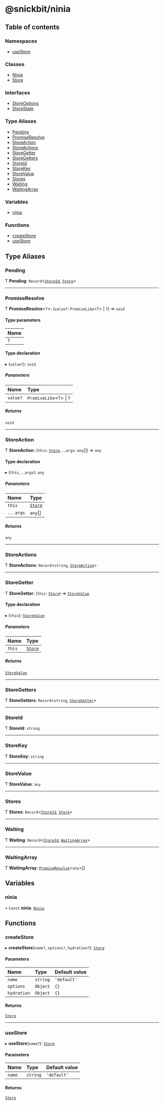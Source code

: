 # @snickbit/ninia

## Table of contents

### Namespaces

- [useStore](modules/useStore.md)

### Classes

- [Ninia](classes/Ninia.md)
- [Store](classes/Store.md)

### Interfaces

- [StoreOptions](interfaces/StoreOptions.md)
- [StoreState](interfaces/StoreState.md)

### Type Aliases

- [Pending](README.md#pending)
- [PromiseResolve](README.md#promiseresolve)
- [StoreAction](README.md#storeaction)
- [StoreActions](README.md#storeactions)
- [StoreGetter](README.md#storegetter)
- [StoreGetters](README.md#storegetters)
- [StoreId](README.md#storeid)
- [StoreKey](README.md#storekey)
- [StoreValue](README.md#storevalue)
- [Stores](README.md#stores)
- [Waiting](README.md#waiting)
- [WaitingArray](README.md#waitingarray)

### Variables

- [ninia](README.md#ninia)

### Functions

- [createStore](README.md#createstore)
- [useStore](README.md#usestore)

## Type Aliases

### Pending

Ƭ **Pending**: `Record`<[`StoreId`](README.md#storeid), [`Store`](classes/Store.md)\>

___

### PromiseResolve

Ƭ **PromiseResolve**<`T`\>: (`value?`: `PromiseLike`<`T`\> \| `T`) => `void`

#### Type parameters

| Name |
| :------ |
| `T` |

#### Type declaration

▸ (`value?`): `void`

##### Parameters

| Name | Type |
| :------ | :------ |
| `value?` | `PromiseLike`<`T`\> \| `T` |

##### Returns

`void`

___

### StoreAction

Ƭ **StoreAction**: (`this`: [`Store`](classes/Store.md), ...`args`: `any`[]) => `any`

#### Type declaration

▸ (`this`, ...`args`): `any`

##### Parameters

| Name | Type |
| :------ | :------ |
| `this` | [`Store`](classes/Store.md) |
| `...args` | `any`[] |

##### Returns

`any`

___

### StoreActions

Ƭ **StoreActions**: `Record`<`string`, [`StoreAction`](README.md#storeaction)\>

___

### StoreGetter

Ƭ **StoreGetter**: (`this`: [`Store`](classes/Store.md)) => [`StoreValue`](README.md#storevalue)

#### Type declaration

▸ (`this`): [`StoreValue`](README.md#storevalue)

##### Parameters

| Name | Type |
| :------ | :------ |
| `this` | [`Store`](classes/Store.md) |

##### Returns

[`StoreValue`](README.md#storevalue)

___

### StoreGetters

Ƭ **StoreGetters**: `Record`<`string`, [`StoreGetter`](README.md#storegetter)\>

___

### StoreId

Ƭ **StoreId**: `string`

___

### StoreKey

Ƭ **StoreKey**: `string`

___

### StoreValue

Ƭ **StoreValue**: `any`

___

### Stores

Ƭ **Stores**: `Record`<[`StoreId`](README.md#storeid), [`Store`](classes/Store.md)\>

___

### Waiting

Ƭ **Waiting**: `Record`<[`StoreId`](README.md#storeid), [`WaitingArray`](README.md#waitingarray)\>

___

### WaitingArray

Ƭ **WaitingArray**: [`PromiseResolve`](README.md#promiseresolve)<`any`\>[]

## Variables

### ninia

• `Const` **ninia**: [`Ninia`](classes/Ninia.md)

## Functions

### createStore

▸ **createStore**(`name?`, `options?`, `hydration?`): [`Store`](classes/Store.md)

#### Parameters

| Name | Type | Default value |
| :------ | :------ | :------ |
| `name` | `string` | `'default'` |
| `options` | `Object` | `{}` |
| `hydration` | `Object` | `{}` |

#### Returns

[`Store`](classes/Store.md)

___

### useStore

▸ **useStore**(`name?`): [`Store`](classes/Store.md)

#### Parameters

| Name | Type | Default value |
| :------ | :------ | :------ |
| `name` | `string` | `'default'` |

#### Returns

[`Store`](classes/Store.md)
